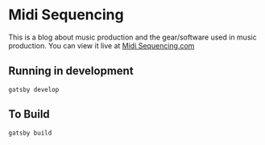 # Midi Sequencing

This is a blog about music production and the gear/software used in music production.
You can view it live at [Midi Sequencing.com](https://www.midisequencing.com)

## Running in development
`gatsby develop`

## To Build
`gatsby build`